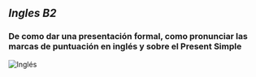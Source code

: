 ## *Ingles B2*
### De como dar una presentación formal, como pronunciar las marcas de puntuación en inglés y sobre el Present Simple
![Inglés](https://www.emagister.com/blog/wp-content/uploads/2018/01/GettyImages-1336548906-scaled.jpg
)



